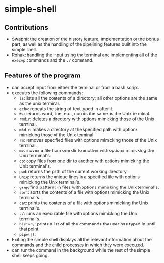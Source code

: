 # simple-shell
## Contributions
- Swapnil: the creation of the history feature, implementation of the bonus part, as well as the handling of the pipelining features built into the simple shell.
- Rohak: handling the input using the terminal and implementing all of the `execvp` commands and the `./` command.
## Features of the program
- can accept input from either the terminal or from a bash script.
- executes the following commands :
    - `ls`: lists all the contents of a directory; all other options are the same as the unix terminal.
    - `echo`: repeats the string of text typed in after it.
    - `WC`: returns word, line, etc., counts the same as the Unix terminal.
    - `rmdir`: deletes a directory with options mimicking those of the Unix terminal.
    - `mkdir`: makes a directory at the specified path with options mimicking those of the Unix terminal.
    - `rm`: removes specified files with options mimicking those of the Unix terminal.
    - `mv`: moves a file from one dir to another with options mimicking the Unix terminal's.
    - `cp`: copy files from one dir to another with options mimicking the Unix terminal's.
    - `pwd`: returns the path of the current working directory.
    - `Uniq`: returns the unique lines in a specified file with options mimicking the Unix terminal's.
    - `grep`: find patterns in files with options mimicking the Unix terminal's.
    - `sort`: sorts the contents of a file with options mimicking the Unix terminal's.
    - `cat`: prints the contents of a file with options mimicking the Unix terminal's.
    - `./`: runs an executable file with options mimicking the Unix terminal's.
    - `history`: prints a list of all the commands the user has typed in until that point.
    - `pipe(|)`: 
- Exiting the simple shell displays all the relevant information about the commands and the child processes in which they were executed.
- can run the command in the background while the rest of the simple shell keeps going.
